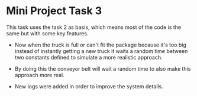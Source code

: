 # **Mini Project Task 3** #
This task uses the task 2 as basis, which means most of the code is the same but with some key features.

- Now when the truck is full or can't fit the package because it's too big instead of instantly getting a new truck it waits a random time between two constants defined to simulate a more realistic approach.

- By doing this the conveyor belt will wait a random time to also make this approach more real.

- New logs were added in order to improve the system details.
